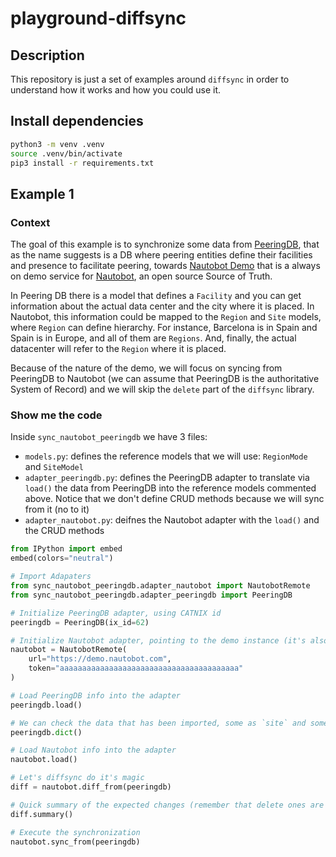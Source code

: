 # playground-diffsync

## Description

This repository is just a set of examples around `diffsync` in order to understand how it works and how you could use it.

## Install dependencies

```bash
python3 -m venv .venv
source .venv/bin/activate
pip3 install -r requirements.txt
```

## Example 1

### Context

The goal of this example is to synchronize some data from [PeeringDB](https://www.peeringdb.com/), that as the name suggests is a DB where peering entities define their facilities and presence to facilitate peering, towards [Nautobot Demo](https://demo.nautobot.com/) that is a always on demo service for [Nautobot](https://nautobot.readthedocs.io/), an open source Source of Truth.

In Peering DB there is a model that defines a `Facility` and you can get information about the actual data center and the city where it is placed. In Nautobot, this information could be mapped to the `Region` and `Site` models, where `Region` can define hierarchy. For instance, Barcelona is in Spain and Spain is in Europe, and all of them are `Regions`. And, finally, the actual datacenter will refer to the `Region` where it is placed.

Because of the nature of the demo, we will focus on syncing from PeeringDB to Nautobot (we can assume that PeeringDB is the authoritative System of Record) and we will skip the `delete` part of the `diffsync` library.

### Show me the code

Inside `sync_nautobot_peeringdb` we have 3 files:

- `models.py`: defines the reference models that we will use: `RegionMode` and `SiteModel`
- `adapter_peeringdb.py`: defines the PeeringDB adapter to translate via `load()` the data from PeeringDB into the reference models commented above. Notice that we don't define CRUD methods because we will sync from it (no to it)
- `adapter_nautobot.py`: deifnes the Nautobot adapter with the `load()` and the CRUD methods

```python
from IPython import embed
embed(colors="neutral")

# Import Adapaters
from sync_nautobot_peeringdb.adapter_nautobot import NautobotRemote
from sync_nautobot_peeringdb.adapter_peeringdb import PeeringDB

# Initialize PeeringDB adapter, using CATNIX id
peeringdb = PeeringDB(ix_id=62)

# Initialize Nautobot adapter, pointing to the demo instance (it's also the default settings)
nautobot = NautobotRemote(
    url="https://demo.nautobot.com",
    token="aaaaaaaaaaaaaaaaaaaaaaaaaaaaaaaaaaaaaaaa"
)

# Load PeeringDB info into the adapter
peeringdb.load()

# We can check the data that has been imported, some as `site` and some as `region` (with the parent relationships)
peeringdb.dict()

# Load Nautobot info into the adapter
nautobot.load()

# Let's diffsync do it's magic
diff = nautobot.diff_from(peeringdb)

# Quick summary of the expected changes (remember that delete ones are dry-run)
diff.summary()

# Execute the synchronization
nautobot.sync_from(peeringdb)
```
